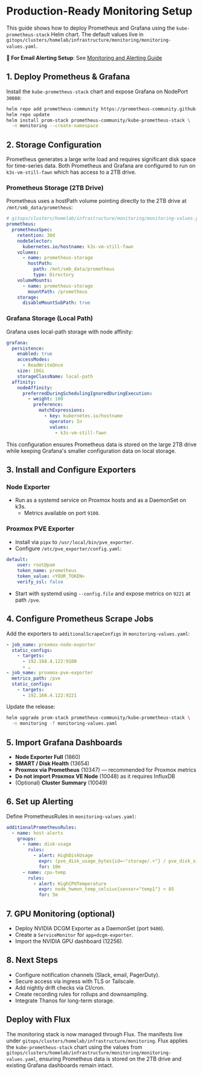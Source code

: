 # Production-Ready Monitoring Setup

This guide shows how to deploy Prometheus and Grafana using the
`kube-prometheus-stack` Helm chart. The default values live in
`gitops/clusters/homelab/infrastructure/monitoring/monitoring-values.yaml`.

**📧 For Email Alerting Setup**: See [Monitoring and Alerting Guide](monitoring-alerting-guide.md)

## 1. Deploy Prometheus & Grafana

Install the `kube-prometheus-stack` chart and expose Grafana on NodePort `30080`:

```bash
helm repo add prometheus-community https://prometheus-community.github.io/helm-charts
helm repo update
helm install prom-stack prometheus-community/kube-prometheus-stack \
  -n monitoring --create-namespace
```

## 2. Storage Configuration

Prometheus generates a large write load and requires significant disk space for time-series data.
Both Prometheus and Grafana are configured to run on `k3s-vm-still-fawn` which has access to a 2TB drive.

### Prometheus Storage (2TB Drive)
Prometheus uses a hostPath volume pointing directly to the 2TB drive at `/mnt/smb_data/prometheus`:

```yaml
# gitops/clusters/homelab/infrastructure/monitoring/monitoring-values.yaml
prometheus:
  prometheusSpec:
    retention: 30d
    nodeSelector:
      kubernetes.io/hostname: k3s-vm-still-fawn
    volumes:
      - name: prometheus-storage
        hostPath:
          path: /mnt/smb_data/prometheus
          type: Directory
    volumeMounts:
      - name: prometheus-storage
        mountPath: /prometheus
    storage:
      disableMountSubPath: true
```

### Grafana Storage (Local Path)
Grafana uses local-path storage with node affinity:

```yaml
grafana:
  persistence:
    enabled: true
    accessModes:
      - ReadWriteOnce
    size: 10Gi
    storageClassName: local-path
  affinity:
    nodeAffinity:
      preferredDuringSchedulingIgnoredDuringExecution:
        - weight: 100
          preference:
            matchExpressions:
              - key: kubernetes.io/hostname
                operator: In
                values:
                  - k3s-vm-still-fawn
```

This configuration ensures Prometheus data is stored on the large 2TB drive while keeping Grafana's smaller configuration data on local storage.

## 3. Install and Configure Exporters

### Node Exporter

- Run as a systemd service on Proxmox hosts and as a DaemonSet on k3s.
  - Metrics available on port `9100`.

### Proxmox PVE Exporter

- Install via `pipx` to `/usr/local/bin/pve_exporter`.
- Configure `/etc/pve_exporter/config.yaml`:

```yaml
default:
    user: root@pam
    token_name: prometheus
    token_value: <YOUR_TOKEN>
    verify_ssl: false
```

- Start with systemd using `--config.file` and expose metrics on `9221` at path `/pve`.

## 4. Configure Prometheus Scrape Jobs

Add the exporters to `additionalScrapeConfigs` in `monitoring-values.yaml`:

```yaml
- job_name: proxmox-node-exporter
  static_configs:
    - targets:
      - 192.168.4.122:9100
      - …
- job_name: proxmox-pve-exporter
  metrics_path: /pve
  static_configs:
    - targets:
      - 192.168.4.122:9221
```

Update the release:

```bash
helm upgrade prom-stack prometheus-community/kube-prometheus-stack \
  -n monitoring -f monitoring-values.yaml
```

## 5. Import Grafana Dashboards

- **Node Exporter Full** (1860)
- **SMART / Disk Health** (13654)
- **Proxmox via Prometheus** (10347) — recommended for Proxmox metrics
- **Do not import** **Proxmox VE Node** (10048) as it requires InfluxDB
- (Optional) **Cluster Summary** (10049)

## 6. Set up Alerting

Define PrometheusRules in `monitoring-values.yaml`:

```yaml
additionalPrometheusRules:
  - name: host-alerts
    groups:
      - name: disk-usage
        rules:
          - alert: HighDiskUsage
            expr: (pve_disk_usage_bytes{id=~"storage/.+"} / pve_disk_size_bytes{id=~"storage/.+"}) > 0.80
            for: 10m
      - name: cpu-temp
        rules:
          - alert: HighCPUTemperature
            expr: node_hwmon_temp_celsius{sensor="temp1"} > 85
            for: 5m
```

## 7. GPU Monitoring (optional)

- Deploy NVIDIA DCGM Exporter as a DaemonSet (port `9400`).
- Create a `ServiceMonitor` for `app=dcgm-exporter`.
- Import the NVIDIA GPU dashboard (12256).

## 8. Next Steps

- Configure notification channels (Slack, email, PagerDuty).
- Secure access via ingress with TLS or Tailscale.
- Add nightly drift checks via CI/cron.
- Create recording rules for rollups and downsampling.
- Integrate Thanos for long-term storage.

## Deploy with Flux

The monitoring stack is now managed through Flux. The manifests live under
`gitops/clusters/homelab/infrastructure/monitoring`. Flux applies the
`kube-prometheus-stack` chart using the values from
`gitops/clusters/homelab/infrastructure/monitoring/monitoring-values.yaml`,
ensuring Prometheus data is stored on the 2TB drive and existing Grafana dashboards remain intact.
